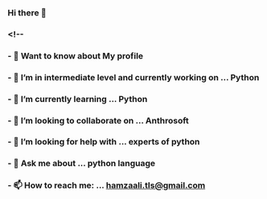 ### Hi there 👋

###  <!--

### - 🧐 Want to know about My profile


### - 🔭 I’m in intermediate level and currently working on ... Python
### - 🌱 I’m currently learning ... Python
### - 👯 I’m looking to collaborate on ... Anthrosoft 
### - 🤔 I’m looking for help with ... experts of python
### - 💬 Ask me about ... python language
### - 📫 How to reach me: ... hamzaali.tls@gmail.com


